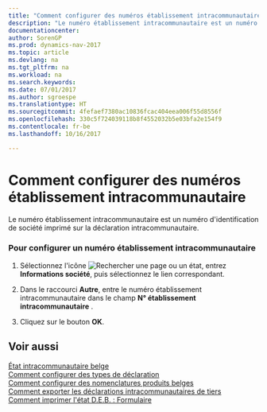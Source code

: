 ```yaml
---
title: "Comment configurer des numéros établissement intracommunautaire"
description: "Le numéro établissement intracommunautaire est un numéro d'identification de société imprimé sur la déclaration intracommunautaire."
documentationcenter: 
author: SorenGP
ms.prod: dynamics-nav-2017
ms.topic: article
ms.devlang: na
ms.tgt_pltfrm: na
ms.workload: na
ms.search.keywords: 
ms.date: 07/01/2017
ms.author: sgroespe
ms.translationtype: HT
ms.sourcegitcommit: 4fefaef7380ac10836fcac404eea006f55d8556f
ms.openlocfilehash: 330c5f724039118b8f4552032b5e03bfa2e154f9
ms.contentlocale: fr-be
ms.lasthandoff: 10/16/2017

---
```

# <a name="how-to-set-up-intrastat-establishment-numbers"></a>Comment configurer des numéros établissement intracommunautaire
Le numéro établissement intracommunautaire est un numéro d'identification de société imprimé sur la déclaration intracommunautaire.  
  
### <a name="to-set-up-an-intrastat-establishment-number"></a>Pour configurer un numéro établissement intracommunautaire  
  
1.  Sélectionnez l'icône ![Rechercher une page ou un état](media/ui-search/search_small.png "icône Rechercher une page ou un état"), entrez **Informations société**, puis sélectionnez le lien correspondant.  
  
2.  Dans le raccourci **Autre**, entre le numéro établissement intracommunautaire dans le champ **N° établissement intracommunautaire** .  
  
3.  Cliquez sur le bouton **OK**.  
  
## <a name="see-also"></a>Voir aussi  
 [État intracommunautaire belge](belgian-intrastat-reporting.md)   
 [Comment configurer des types de déclaration](how-to-set-up-declaration-types.md)   
 [Comment configurer des nomenclatures produits belges](how-to-set-up-belgian-tariff-numbers.md)   
 [Comment exporter les déclarations intracommunautaires de tiers](how-to-export-intrastat-third-party-declararations.md)   
 [Comment imprimer l'état D.E.B. : Formulaire](how-to-print-the-intrastat-form-report.md)
